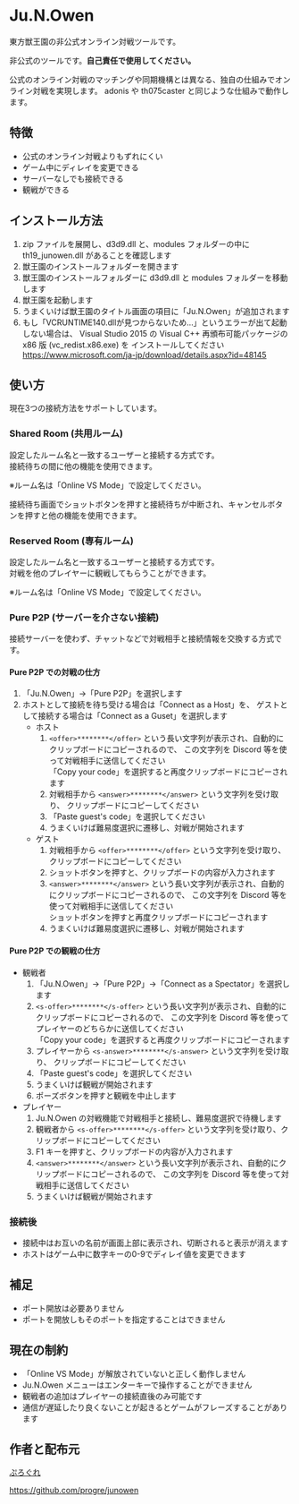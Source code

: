 # Ju.N.Owen

東方獣王園の非公式オンライン対戦ツールです。

非公式のツールです。**自己責任で使用してください。**

公式のオンライン対戦のマッチングや同期機構とは異なる、独自の仕組みでオンライン対戦を実現します。
adonis や th075caster と同じような仕組みで動作します。

## 特徴

- 公式のオンライン対戦よりもずれにくい
- ゲーム中にディレイを変更できる
- サーバーなしでも接続できる
- 観戦ができる

## インストール方法

1. zip ファイルを展開し、d3d9.dll と、modules フォルダーの中に th19_junowen.dll があることを確認します
2. 獣王園のインストールフォルダーを開きます
3. 獣王園のインストールフォルダーに d3d9.dll と modules フォルダーを移動します
4. 獣王園を起動します
5. うまくいけば獣王園のタイトル画面の項目に「Ju.N.Owen」が追加されます
6. もし「VCRUNTIME140.dllが見つからないため…」というエラーが出て起動しない場合は、
   Visual Studio 2015 の Visual C++ 再頒布可能パッケージの x86 版 (vc_redist.x86.exe) を
   インストールしてください
   <https://www.microsoft.com/ja-jp/download/details.aspx?id=48145>

## 使い方

現在3つの接続方法をサポートしています。

### Shared Room (共用ルーム)

設定したルーム名と一致するユーザーと接続する方式です。  
接続待ちの間に他の機能を使用できます。

※ルーム名は「Online VS Mode」で設定してください。

接続待ち画面でショットボタンを押すと接続待ちが中断され、キャンセルボタンを押すと他の機能を使用できます。

### Reserved Room (専有ルーム)

設定したルーム名と一致するユーザーと接続する方式です。  
対戦を他のプレイヤーに観戦してもらうことができます。

※ルーム名は「Online VS Mode」で設定してください。

### Pure P2P (サーバーを介さない接続)

接続サーバーを使わず、チャットなどで対戦相手と接続情報を交換する方式です。

#### Pure P2P での対戦の仕方

1. 「Ju.N.Owen」→「Pure P2P」を選択します
2. ホストとして接続を待ち受ける場合は「Connect as a Host」を、
   ゲストとして接続する場合は「Connect as a Guset」を選択します
    - ホスト
        1. `<offer>********</offer>` という長い文字列が表示され、自動的にクリップボードにコピーされるので、
           この文字列を Discord 等を使って対戦相手に送信してください  
           「Copy your code」を選択すると再度クリップボードにコピーされます
        2. 対戦相手から `<answer>********</answer>` という文字列を受け取り、
           クリップボードにコピーしてください
        3. 「Paste guest's code」を選択してください
        4. うまくいけば難易度選択に遷移し、対戦が開始されます
    - ゲスト
        1. 対戦相手から `<offer>********</offer>` という文字列を受け取り、クリップボードにコピーしてください
        2. ショットボタンを押すと、クリップボードの内容が入力されます
        3. `<answer>********</answer>` という長い文字列が表示され、自動的にクリップボードにコピーされるので、
           この文字列を Discord 等を使って対戦相手に送信してください  
           ショットボタンを押すと再度クリップボードにコピーされます
        4. うまくいけば難易度選択に遷移し、対戦が開始されます

#### Pure P2P での観戦の仕方

- 観戦者
    1. 「Ju.N.Owen」→「Pure P2P」→「Connect as a Spectator」を選択します
    2. `<s-offer>********</s-offer>` という長い文字列が表示され、自動的にクリップボードにコピーされるので、
       この文字列を Discord 等を使ってプレイヤーのどちらかに送信してください  
       「Copy your code」を選択すると再度クリップボードにコピーされます
    3. プレイヤーから `<s-answer>********</s-answer>` という文字列を受け取り、
       クリップボードにコピーしてください
    4. 「Paste guest's code」を選択してください
    5. うまくいけば観戦が開始されます
    6. ポーズボタンを押すと観戦を中止します
- プレイヤー
    1. Ju.N.Owen の対戦機能で対戦相手と接続し、難易度選択で待機します
    2. 観戦者から `<s-offer>********</s-offer>` という文字列を受け取り、クリップボードにコピーしてください
    3. F1 キーを押すと、クリップボードの内容が入力されます
    4. `<answer>********</answer>` という長い文字列が表示され、自動的にクリップボードにコピーされるので、
       この文字列を Discord 等を使って対戦相手に送信してください
    5. うまくいけば観戦が開始されます

### 接続後

- 接続中はお互いの名前が画面上部に表示され、切断されると表示が消えます
- ホストはゲーム中に数字キーの0-9でディレイ値を変更できます

## 補足

- ポート開放は必要ありません
- ポートを開放しもそのポートを指定することはできません

## 現在の制約

- 「Online VS Mode」が解放されていないと正しく動作しません
- Ju.N.Owen メニューはエンターキーで操作することができません
- 観戦者の追加はプレイヤーの接続直後のみ可能です
- 通信が遅延したり良くないことが起きるとゲームがフレーズすることがあります

## 作者と配布元

[ぷろぐれ](https://bsky.app/profile/progre.me)

<https://github.com/progre/junowen>
